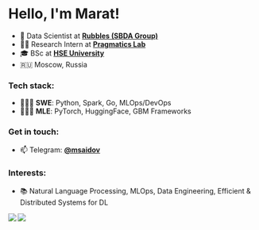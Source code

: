 # Hello, I'm Marat!
- 🔭 Data Scientist at [**Rubbles (SBDA Group)**](https://rubbles.ru/)
- 👨‍🔬 Research Intern at [**Pragmatics Lab**](https://cs.hse.ru/ai/computational-pragmatics/)
- 🎓 BSc at [**HSE University**](https://www.hse.ru/)
- 🇷🇺 Moscow, Russia

### Tech stack:
- 🧑🏻‍💻 **SWE**: Python, Spark, Go, MLOps/DevOps
- 🧑🏻‍💻 **MLE**: PyTorch, HuggingFace, GBM Frameworks

### Get in touch:
- 📫 Telegram: [**@msaidov**](https://t.me/msaidov)

### Interests:

- 📚 Natural Language Processing, MLOps, Data Engineering, Efficient & Distributed Systems for DL

<a href="https://github.com/MaratSaidov"> 
  <img align="left" src="https://github-readme-stats.vercel.app/api?username=MaratSaidov&show_icons=true&count_private=true&theme=tokyonight&hide_border=true&include_all_commits=true"/> 
   <img align="left" src="https://github-readme-stats.vercel.app/api/top-langs/?username=MaratSaidov&hide_border=true&langs_count=3&theme=tokyonight&hide=java,tex,makefile,html"/>
</a>
